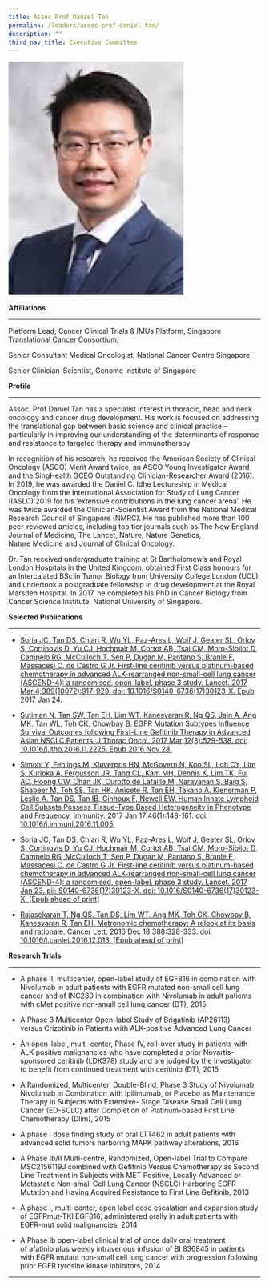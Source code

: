 ```yaml
---
title: Assoc Prof Daniel Tan
permalink: /leaders/assoc-prof-daniel-tan/
description: ""
third_nav_title: Executive Committee
---
```

<img style="width:350px" src="/images/Leaders/daniel-tan-shao-weng.png">

**Affiliations**&nbsp;

* * *

Platform Lead, Cancer Clinical Trials &amp; IMUs Platform, Singapore Translational Cancer Consortium;&nbsp;

Senior Consultant Medical Oncologist, National Cancer Centre Singapore;&nbsp;

Senior Clinician-Scientist, Genome Institute of Singapore&nbsp;

**Profile**&nbsp;

* * *

Assoc. Prof Daniel Tan has a specialist interest in thoracic, head and neck oncology and cancer drug development. His work is focused on addressing the translational gap between basic science and clinical practice – particularly in improving our understanding of the determinants of response and resistance to targeted therapy and immunotherapy.&nbsp;

In recognition of his research, he received the American Society of Clinical Oncology (ASCO) Merit Award twice, an ASCO Young Investigator Award and the&nbsp;SingHealth&nbsp;GCEO Outstanding Clinician-Researcher Award (2016). In 2019, he was awarded the Daniel C.&nbsp;Idhe&nbsp;Lectureship in Medical Oncology from the International Association for Study of Lung Cancer (IASLC) 2019 for his ‘extensive contributions in the lung cancer arena’. He was twice awarded the Clinician-Scientist Award from the National Medical Research Council of Singapore (NMRC). He has published more than 100 peer-reviewed articles, including top tier journals such as The New England Journal of Medicine, The Lancet, Nature, Nature Genetics, Nature&nbsp;Medicine&nbsp;and Journal of Clinical Oncology.&nbsp;

Dr.&nbsp;Tan received undergraduate training at St Bartholomew’s and Royal London Hospitals in the United Kingdom, obtained First Class honours for an Intercalated BSc in&nbsp;Tumor&nbsp;Biology from University College London (UCL), and undertook a postgraduate fellowship in drug development at the Royal Marsden Hospital. In 2017, he completed his PhD in Cancer Biology from Cancer Science Institute, National University of Singapore.&nbsp;

**Selected Publications**&nbsp;

* * *

*   [Soria JC,&nbsp;Tan DS, Chiari R, Wu YL, Paz-Ares L, Wolf J, Geater SL, Orlov S, Cortinovis D, Yu CJ, Hochmair M, Cortot AB, Tsai CM, Moro-Sibilot D, Campelo RG, McCulloch T, Sen P, Dugan M, Pantano S, Branle F, Massacesi C, de Castro G Jr. First-line ceritinib versus platinum-based chemotherapy in advanced ALK-rearranged non-small-cell lung cancer (ASCEND-4): a randomised, open-label, phase 3 study. Lancet. 2017 Mar 4;389(10072):917-929. doi: 10.1016/S0140-6736(17)30123-X. Epub 2017 Jan 24.](https://www.thelancet.com/journals/lancet/article/PIIS0140-6736(17)30123-X/fulltext)&nbsp;&nbsp;

*   [Sutiman N,&nbsp;Tan SW, Tan EH, Lim WT, Kanesvaran R, Ng QS, Jain A, Ang MK, Tan WL, Toh CK, Chowbay B. EGFR Mutation Subtypes Influence Survival Outcomes following First-Line Gefitinib Therapy in Advanced Asian NSCLC Patients. J Thorac Oncol. 2017 Mar;12(3):529-538. doi: 10.1016/j.jtho.2016.11.2225. Epub 2016 Nov 28.](https://pubmed.ncbi.nlm.nih.gov/27908825/)&nbsp;&nbsp;

*   [Simoni Y, Fehlings M, Kløverpris HN, McGovern N, Koo SL, Loh CY, Lim S, Kurioka A, Fergusson JR, Tang CL, Kam MH, Dennis K, Lim TK, Fui AC, Hoong CW, Chan JK, Curotto de Lafaille M, Narayanan S, Baig S, Shabeer M, Toh SE, Tan HK, Anicete R, Tan EH, Takano A, Klenerman P, Leslie A,&nbsp;Tan DS, Tan IB, Ginhoux F, Newell EW. Human Innate Lymphoid Cell Subsets Possess Tissue-Type Based Heterogeneity in Phenotype and Frequency. Immunity. 2017 Jan 17;46(1):148-161. doi: 10.1016/j.immuni.2016.11.005.](https://pubmed.ncbi.nlm.nih.gov/27986455/)&nbsp;&nbsp;

*   [Soria JC,&nbsp;Tan DS, Chiari R, Wu YL, Paz-Ares L, Wolf J, Geater SL, Orlov S, Cortinovis D, Yu CJ, Hochmair M, Cortot AB, Tsai CM, Moro-Sibilot D, Campelo RG, McCulloch T, Sen P, Dugan M, Pantano S, Branle F, Massacesi C, de Castro G Jr. First-line ceritinib versus platinum-based chemotherapy in advanced ALK-rearranged non-small-cell lung cancer (ASCEND-4): a randomised, open-label, phase 3 study. Lancet. 2017 Jan 23. pii: S0140-6736(17)30123-X. doi: 10.1016/S0140-6736(17)30123-X. \[Epub ahead of print\]](https://www.thelancet.com/journals/lancet/article/PIIS0140-6736(17)30123-X/fulltext)&nbsp;&nbsp;

*   [Rajasekaran T, Ng QS,&nbsp;Tan DS, Lim WT, Ang MK, Toh CK, Chowbay B, Kanesvaran R, Tan EH. Metronomic chemotherapy: A relook at its basis and rationale. Cancer Lett. 2016 Dec 18;388:328-333. doi: 10.1016/j.canlet.2016.12.013. \[Epub ahead of print\]](https://pubmed.ncbi.nlm.nih.gov/28003122/)&nbsp;

**Research Trials**&nbsp;

* * *

*   A phase II,&nbsp;multicenter, open-label study of EGF816 in combination with Nivolumab in adult patients with EGFR mutated non-small cell lung cancer and of INC280 in combination with Nivolumab in adult patients with&nbsp;cMet&nbsp;positive non-small cell lung cancer (DT), 2015&nbsp;&nbsp;

*   A Phase 3&nbsp;Multicenter&nbsp;Open-label Study of&nbsp;Brigatinib&nbsp;(AP26113) versus&nbsp;Crizotinib&nbsp;in Patients with ALK-positive Advanced Lung Cancer&nbsp;&nbsp;

*   An open-label, multi-center, Phase IV, roll-over study in patients with ALK positive malignancies who have completed a prior Novartis-sponsored&nbsp;ceritinib&nbsp;(LDK378) study and are judged by the investigator to&nbsp;benefit&nbsp;from continued treatment with&nbsp;ceritinib&nbsp;(DT), 2015&nbsp;&nbsp;

*   A Randomized,&nbsp;Multicenter, Double-Blind, Phase 3 Study of Nivolumab, Nivolumab in Combination with Ipilimumab, or Placebo as Maintenance Therapy in Subjects with Extensive- Stage Disease Small Cell Lung Cancer (ED-SCLC) after Completion of Platinum-based First Line Chemotherapy (Dlim), 2015&nbsp;&nbsp;

*   A phase I dose finding study of oral LTT462 in adult patients with advanced solid&nbsp;tumors&nbsp;harboring&nbsp;MAPK pathway alterations, 2016&nbsp;&nbsp;

*   A Phase&nbsp;Ib/II Multi-centre, Randomized, Open-label Trial to Compare MSC2156119J combined with Gefitinib Versus Chemotherapy as Second Line Treatment in Subjects with MET Positive, Locally Advanced or Metastatic Non-small Cell Lung Cancer (NSCLC)&nbsp;Harboring&nbsp;EGFR Mutation and Having Acquired Resistance to First Line Gefitinib, 2013&nbsp;&nbsp;

*   A phase I, multi-center, open label dose escalation and expansion study of&nbsp;EGFRmut\-TKI EGF816, administered orally in adult patients with EGFR-mut solid malignancies, 2014&nbsp;&nbsp;

*   A Phase&nbsp;Ib&nbsp;open-label clinical trial of once daily oral treatment of&nbsp;afatinib&nbsp;plus weekly intravenous infusion of BI 836845 in patients with EGFR mutant non-small cell lung cancer with progression following prior EGFR tyrosine kinase inhibitors, 2014&nbsp;

* * *
